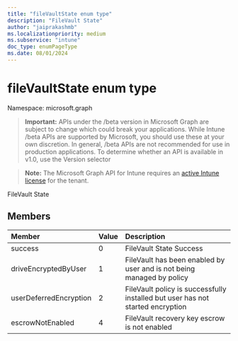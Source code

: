 ```yaml
---
title: "fileVaultState enum type"
description: "FileVault State"
author: "jaiprakashmb"
ms.localizationpriority: medium
ms.subservice: "intune"
doc_type: enumPageType
ms.date: 08/01/2024
---
```


# fileVaultState enum type

Namespace: microsoft.graph

> **Important:** APIs under the /beta version in Microsoft Graph are subject to change which could break your applications. While Intune /beta APIs are supported by Microsoft, you should use these at your own discretion. In general, /beta APIs are not recommended for use in production applications. To determine whether an API is available in v1.0, use the Version selector

> **Note:** The Microsoft Graph API for Intune requires an [active Intune license](https://go.microsoft.com/fwlink/?linkid=839381) for the tenant.

FileVault State

## Members
|Member|Value|Description|
|:---|:---|:---|
|success|0|FileVault State Success|
|driveEncryptedByUser|1|FileVault has been enabled by user and is not being managed by policy|
|userDeferredEncryption|2|FileVault policy is successfully installed but user has not started encryption|
|escrowNotEnabled|4|FileVault recovery key escrow is not enabled|